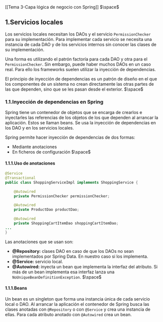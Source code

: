 [[Tema 3-Capa lógica de negocio con Spring]]
$\space$
## 1.Servicios locales
Los servicios locales necesitan los DAOs y el servicio `PermissionChecker` para su implementación. Para implementar cada servicio se necesita una instancia de cada DAO y de los servicios internos sin conocer las clases de su implementación.

Una forma es utilizando el patrón factoría para cada DAO y otra para el `PermissionChecker`. Sin embargo, puede haber muchos DAOs en un caso real. Para ello los frameworks suelen utilizar la inyección de dependencias.

El principio de inyección de dependencias es un patrón de diseño en el que los componentes de un sistema no crean directamente las otras partes de las que dependen, sino que se les pasan desde el exterior.
$\space$
### 1.1.Inyección de dependencias en Spring
Spring tiene un contenedor de objetos que se encarga de crearlos e inyectarles las referencias de los objetos de los que dependen al arrancar la aplicación. Estos se llaman beans. Se usa la inyección de dependencias en los DAO y en los servicios locales.

Spring permite hacer inyección de dependencias de dos formas:
+ Mediante anotaciones
+ En ficheros de configuración
$\space$
#### 1.1.1.Uso de anotaciones

```java
@Service  
@Transactional  
public class ShoppingServiceImpl implements ShoppingService {  
      
    @Autowired  
    private PermissionChecker permissionChecker;  
      
    @Autowired  
    private ProductDao productDao;  
      
    @Autowired  
    private ShoppingCartItemDao shoppingCartItemDao;
...
}
```

Las anotaciones que se usan son:
+ **@Repository:** clases DAO en caso de que los DAOs no sean implementados por Spring Data. En nuestro caso si los implementa.
+ **@Service:** servicio local.
+ **@Autowired:** inyecta un bean que implementa la interfaz del atributo. Si más de un bean implementa esa interfaz lanza una `NoUniqueBeanDefinitionException`.
$\space$
#### 1.1.1.Beans
Un bean es un singleton que forma una instancia única de cada servicio local o DAO. Al arrancar la aplicación el contenedor de Spring busca las clases anotadas con `@Repository` o con `@Service` y crea una instancia de ellas. Para cada atributo anotado con `@Autowired` crea un bean.

